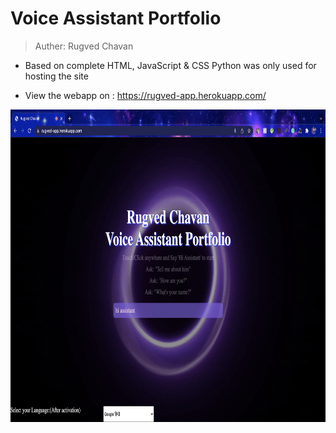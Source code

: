 # Voice Assistant Portfolio
> Auther: Rugved Chavan

- Based on complete HTML, JavaScript & CSS
Python was only used for hosting the site

- View the webapp on : https://rugved-app.herokuapp.com/
<p align="center">
 <img align="center" alt="codeSTACKr.com" height =  500px src="static/images/showcase.png" />
 </p>
